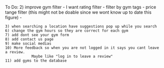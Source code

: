 To Do:
    2) improve gym filter
        - I want rating filter
        - filter by gym tags
        - price tange filter (this might not be doable since we wont know up to date this figure)
        - 

    3) when searching a location have suggestions pop up while you search
    6) change the gym hours so they are correct for each gym
    7) add dont see your gym form
    8) add contact us page
    9) make social medias  
    10) More feedback so when you are not logged in it says you cant leave a review.
                Maybe like "log in to leave a review"
    11) add gyms to the database